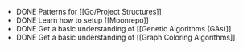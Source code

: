 - DONE Patterns for [[Go/Project Structures]]
- DONE Learn how to setup [[Moonrepo]]
- DONE Get a basic understanding of [[Genetic Algorithms (GAs)]]
- DONE Get a basic understanding of [[Graph Coloring Algorithms]]